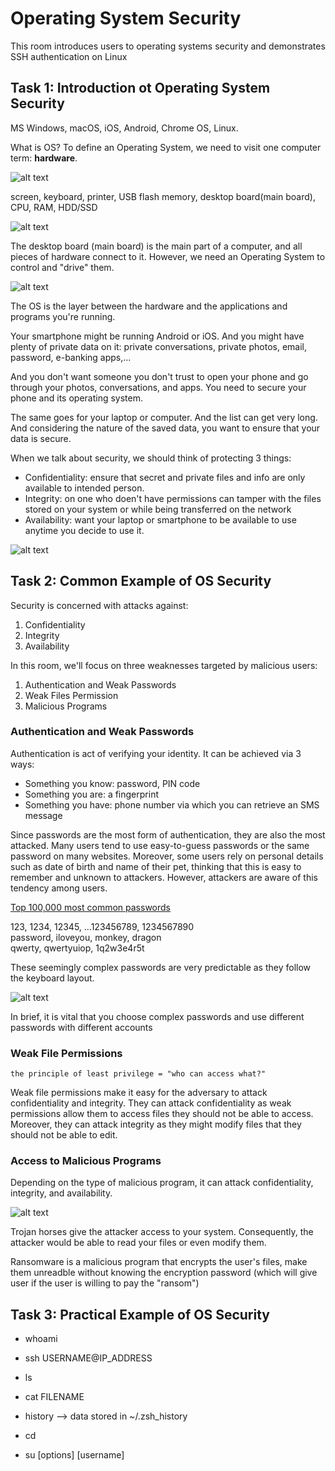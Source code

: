# Operating System Security

This room introduces users to operating systems security and demonstrates SSH authentication on Linux

## Task 1: Introduction ot Operating System Security

MS Windows, macOS, iOS, Android, Chrome OS, Linux.

What is OS? To define an Operating System, we need to visit one computer term: **hardware**.

![alt text](image.png)

screen, keyboard, printer, USB flash memory, desktop board(main board), CPU, RAM, HDD/SSD

![alt text](image-1.png)

The desktop board (main board) is the main part of a computer, and all pieces of hardware connect to it. However, we need an Operating System to control and "drive" them.

![alt text](image-2.png)

The OS is the layer between the hardware and the applications and programs you're running.

Your smartphone might be running Android or iOS. And you might have plenty of private data on it: private conversations, private photos, email, password, e-banking apps,...

And you don't want someone you don't trust to open your phone and go through your photos, conversations, and apps. You need to secure your phone and its operating system.

The same goes for your laptop or computer. And the list can get very long. And considering the nature of the saved data, you want to ensure that your data is secure.

When we talk about security, we should think of protecting 3 things:
+ Confidentiality: ensure that secret and private files and info are only available to intended person.
+ Integrity: on one who doen't have permissions can tamper with the files stored on your system or while being transferred on the network
+ Availability: want your laptop or smartphone to be available to use anytime you decide to use it.

![alt text](image-3.png)

## Task 2: Common Example of OS Security

Security is concerned with attacks against:
1. Confidentiality
2. Integrity
3. Availability

In this room, we'll focus on three weaknesses targeted by malicious users:
1. Authentication and Weak Passwords
2. Weak Files Permission
3. Malicious Programs

### Authentication and Weak Passwords

Authentication is act of verifying your identity. It can be achieved via 3 ways:
+ Something you know: password, PIN code
+ Something you are: a fingerprint
+ Something you have: phone number via which you can retrieve an SMS message

Since passwords are the most form of authentication, they are also the most attacked. Many users tend to use easy-to-guess passwords or the same password on many websites. Moreover, some users rely on personal details such as date of birth and name of their pet, thinking that this is easy to remember and unknown to attackers. However, attackers are aware of this tendency among users.

[Top 100,000 most common passwords](https://lucidar.me/en/security/list-of-100000-most-common-passwords/)

123, 1234, 12345, ...123456789, 1234567890\
password, iloveyou, monkey, dragon\
qwerty, qwertyuiop, 1q2w3e4r5t

These seemingly complex passwords are very predictable as they follow the keyboard layout.

![alt text](image-4.png)

In brief, it is vital that you choose complex passwords and use different passwords with different accounts

### Weak File Permissions

`the principle of least privilege = "who can access what?"`

Weak file permissions make it easy for the adversary to attack confidentiality and integrity. They can attack confidentiality as weak permissions allow them to access files they should not be able to access. Moreover, they can attack integrity as they might modify files that they should not be able to edit.

### Access to Malicious Programs

Depending on the type of malicious program, it can attack confidentiality, integrity, and availability.

![alt text](image-5.png)

Trojan horses give the attacker access to your system. Consequently, the attacker would be able to read your files or even modify them.

Ransomware is a malicious program that encrypts the user's files, make them unreadble without knowing the encryption password (which will give user if the user is willing to pay the "ransom")


## Task 3: Practical Example of OS Security

+ whoami
+ ssh USERNAME@IP_ADDRESS
+ ls
+ cat FILENAME
+ history --> data stored in ~/.zsh_history
+ cd 

+ su [options] [username] 
